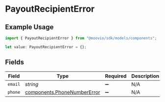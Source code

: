 # PayoutRecipientError

## Example Usage

```typescript
import { PayoutRecipientError } from "@moovio/sdk/models/components";

let value: PayoutRecipientError = {};
```

## Fields

| Field                                                                      | Type                                                                       | Required                                                                   | Description                                                                |
| -------------------------------------------------------------------------- | -------------------------------------------------------------------------- | -------------------------------------------------------------------------- | -------------------------------------------------------------------------- |
| `email`                                                                    | *string*                                                                   | :heavy_minus_sign:                                                         | N/A                                                                        |
| `phone`                                                                    | [components.PhoneNumberError](../../models/components/phonenumbererror.md) | :heavy_minus_sign:                                                         | N/A                                                                        |